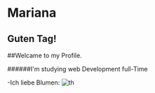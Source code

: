 # Mariana
## Guten Tag! 
##Welcame to my Profile.

######I'm studying web Development full-Time

-Ich liebe Blumen:
![th](https://github.com/Mariana-x1/Mariana/assets/136748039/a5c4f3ce-504f-4232-ab70-6116a08cfdc2)





